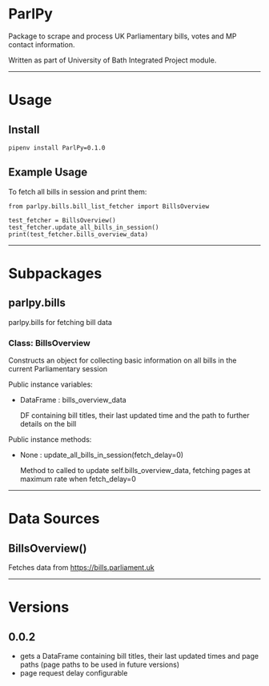 # ParlPy

Package to scrape and process UK Parliamentary bills, votes and MP contact information.

Written as part of University of Bath Integrated Project module. 

---

# Usage

## Install

    pipenv install ParlPy=0.1.0

## Example Usage

To fetch all bills in session and print them:

    from parlpy.bills.bill_list_fetcher import BillsOverview
    
    test_fetcher = BillsOverview()
    test_fetcher.update_all_bills_in_session()
    print(test_fetcher.bills_overview_data)

---

# Subpackages

## parlpy.bills 
parlpy.bills for fetching bill data


### Class: BillsOverview

Constructs an object for collecting basic information on all bills in the current Parliamentary session


Public instance variables:
* DataFrame : bills_overview_data 
  
    DF containing bill titles, their last updated time and the path to further
details on the bill
  
Public instance methods:
* None : update_all_bills_in_session(fetch_delay=0)

    Method to called to update self.bills_overview_data, fetching pages at maximum rate when fetch_delay=0

---

# Data Sources

## BillsOverview()

Fetches data from https://bills.parliament.uk

---

# Versions

## 0.0.2
* gets a DataFrame containing bill titles, their last updated times and page paths (page paths to be used in
  future versions)
* page request delay configurable
